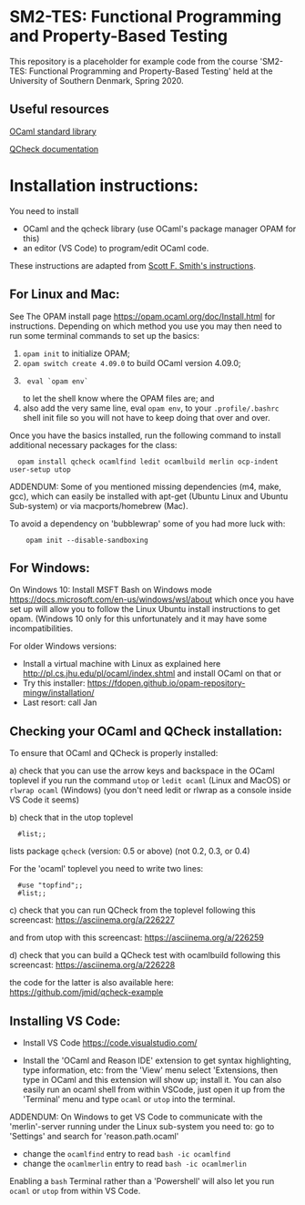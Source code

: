 SM2-TES: Functional Programming and Property-Based Testing
==========================================================

This repository is a placeholder for example code from the course
'SM2-TES: Functional Programming and Property-Based Testing'
held at the University of Southern Denmark, Spring 2020.


Useful resources
----------------

[OCaml standard library](http://caml.inria.fr/pub/docs/manual-ocaml/libref/)

[QCheck documentation](http://c-cube.github.io/qcheck/0.9/qcheck/)


Installation instructions:
==========================

You need to install
 - OCaml and the qcheck library (use OCaml's package manager OPAM for this)
 - an editor (VS Code) to program/edit OCaml code.

These instructions are adapted from [Scott F. Smith's instructions](http://pl.cs.jhu.edu/pl/ocaml/index.shtml).


For Linux and Mac:
------------------
See The OPAM install page https://opam.ocaml.org/doc/Install.html for
instructions. Depending on which method you use you may then need to
run some terminal commands to set up the basics: 

 1. `opam init`                   to initialize OPAM;
 2. `opam switch create 4.09.0`       to build OCaml version 4.09.0;
 3. ```
     eval `opam env`
    ```
    to let the shell know where the OPAM files are; and
 4. also add the very same line, eval `opam env`, to your
    `.profile/.bashrc` shell init file so you will not have to keep doing that over and over.  

Once you have the basics installed, run the following command to
install additional necessary packages for the class: 

```
  opam install qcheck ocamlfind ledit ocamlbuild merlin ocp-indent user-setup utop
```


ADDENDUM: Some of you mentioned missing dependencies (m4, make, gcc),
which can easily be installed with apt-get (Ubuntu Linux and Ubuntu
Sub-system) or via macports/homebrew (Mac). 

To avoid a dependency on 'bubblewrap' some of you had more luck with:
```
    opam init --disable-sandboxing
```



For Windows:
------------

On Windows 10:
  Install  MSFT Bash on Windows mode https://docs.microsoft.com/en-us/windows/wsl/about
  which once you have set up will allow you to follow the Linux Ubuntu
  install instructions to get opam. (Windows 10 only for this
  unfortunately and it may have some incompatibilities.

For older Windows versions:
  - Install a virtual machine with Linux as explained here http://pl.cs.jhu.edu/pl/ocaml/index.shtml
    and install OCaml on that or
  - Try this installer: https://fdopen.github.io/opam-repository-mingw/installation/
  - Last resort: call Jan


Checking your OCaml and QCheck installation:
--------------------------------------------

To ensure that OCaml and QCheck is properly installed:

a) check that you can use the arrow keys and backspace in the OCaml
   toplevel if you run the command
     `utop` or
     `ledit ocaml` (Linux and MacOS) or
     `rlwrap ocaml` (Windows)
   (you don't need ledit or rlwrap as a console inside VS Code it seems)

b) check that in the utop toplevel
  ```
    #list;;
  ```
   lists package `qcheck` (version: 0.5 or above)   (not 0.2, 0.3, or 0.4)

   For the 'ocaml' toplevel you need to write two lines:
  ```
    #use "topfind";;
    #list;;
  ```

c) check that you can run QCheck from the toplevel following
   this screencast:
     https://asciinema.org/a/226227

   and from utop with this screencast:
     https://asciinema.org/a/226259

d) check that you can build a QCheck test with ocamlbuild
   following this screencast:
     https://asciinema.org/a/226228

   the code for the latter is also available here:
     https://github.com/jmid/qcheck-example



Installing VS Code:
-------------------

- Install VS Code https://code.visualstudio.com/

- Install the 'OCaml and Reason IDE' extension to get syntax
  highlighting, type information, etc: from the 'View' menu select
  'Extensions, then type in OCaml and this extension will show up;
  install it. You can also easily run an ocaml shell from within
  VSCode, just open it up from the 'Terminal' menu and type `ocaml` or
  `utop` into the terminal.


ADDENDUM: On Windows to get VS Code to communicate with the
'merlin'-server running under the Linux sub-system you need to: go to
'Settings' and search for 'reason.path.ocaml' 
- change the `ocamlfind` entry to read `bash -ic ocamlfind`
- change the `ocamlmerlin` entry to read `bash -ic ocamlmerlin`

Enabling a `bash` Terminal rather than a 'Powershell' will also let
you run `ocaml` or `utop` from within VS Code.
